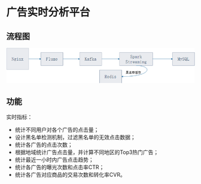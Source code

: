 # 广告实时分析平台

## 流程图

![1550924715391](assets/1550924715391.png)

## 功能

实时指标：
* 统计不同用户对各个广告的点击量；
* 设计黑名单检测机制，过滤黑名单的无效点击数据；
* 统计各广告的点击次数；
* 根据地域统计广告点击量，并计算不同地区的Top3热门广告；
* 统计最近一小时内广告点击趋势；
* 统计各广告的曝光次数和点击率CTR；
* 统计各广告对应商品的交易次数和转化率CVR。
